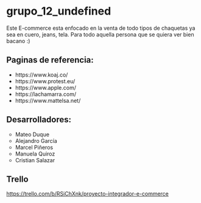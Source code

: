 # grupo_12_undefined

Este E-commerce esta enfocado en la venta de todo tipos de chaquetas ya sea en cuero, jeans, tela. Para todo aquella persona que se quiera ver bien bacano :)

## Paginas de referencia:

<ul>
<li>https://www.koaj.co/</li>
<li>https://www.protest.eu/</li>
<li>https://www.apple.com/</li>
<li>https://lachamarra.com/</li>
<li>https://www.mattelsa.net/</li>
</ul>

## Desarrolladores:

<ul>
<li type="circle">Mateo Duque</li>
<li type="circle">Alejandro García</li>
<li type="circle">Marcel Piñeros</li>
<li type="circle">Manuela Quiroz</li>
<li type="circle">Cristian Salazar</li>
</ul>

## Trello

https://trello.com/b/RSiChXnk/proyecto-integrador-e-commerce
